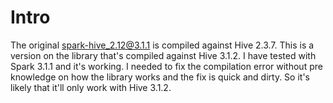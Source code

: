 # Intro
The original [spark-hive_2.12@3.1.1](https://mvnrepository.com/artifact/org.apache.spark/spark-hive_2.12/3.1.1) is compiled against Hive 2.3.7. This is a version on the library that's compiled against Hive 3.1.2. I have tested with Spark 3.1.1 and it's working. I needed to fix the compilation error without pre knowledge on how the library works and the fix is quick and dirty. So it's likely that it'll only work with Hive 3.1.2.

